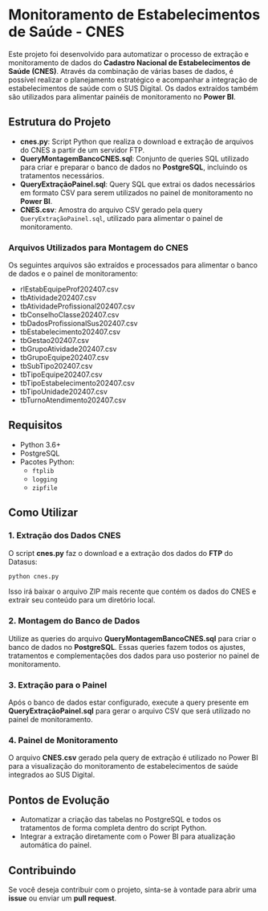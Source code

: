 
# Monitoramento de Estabelecimentos de Saúde - CNES

Este projeto foi desenvolvido para automatizar o processo de extração e monitoramento de dados do **Cadastro Nacional de Estabelecimentos de Saúde (CNES)**. Através da combinação de várias bases de dados, é possível realizar o planejamento estratégico e acompanhar a integração de estabelecimentos de saúde com o SUS Digital. Os dados extraídos também são utilizados para alimentar painéis de monitoramento no **Power BI**.

## Estrutura do Projeto

- **cnes.py**: Script Python que realiza o download e extração de arquivos do CNES a partir de um servidor FTP.
- **QueryMontagemBancoCNES.sql**: Conjunto de queries SQL utilizado para criar e preparar o banco de dados no **PostgreSQL**, incluindo os tratamentos necessários.
- **QueryExtraçãoPainel.sql**: Query SQL que extrai os dados necessários em formato CSV para serem utilizados no painel de monitoramento no **Power BI**.
- **CNES.csv**: Amostra do arquivo CSV gerado pela query `QueryExtraçãoPainel.sql`, utilizado para alimentar o painel de monitoramento.

### Arquivos Utilizados para Montagem do CNES
Os seguintes arquivos são extraídos e processados para alimentar o banco de dados e o painel de monitoramento:

- rlEstabEquipeProf202407.csv
- tbAtividade202407.csv
- tbAtividadeProfissional202407.csv
- tbConselhoClasse202407.csv
- tbDadosProfissionalSus202407.csv
- tbEstabelecimento202407.csv
- tbGestao202407.csv
- tbGrupoAtividade202407.csv
- tbGrupoEquipe202407.csv
- tbSubTipo202407.csv
- tbTipoEquipe202407.csv
- tbTipoEstabelecimento202407.csv
- tbTipoUnidade202407.csv
- tbTurnoAtendimento202407.csv

## Requisitos

- Python 3.6+
- PostgreSQL
- Pacotes Python:
  - `ftplib`
  - `logging`
  - `zipfile`

## Como Utilizar

### 1. Extração dos Dados CNES

O script **cnes.py** faz o download e a extração dos dados do **FTP** do Datasus:

```bash
python cnes.py
```

Isso irá baixar o arquivo ZIP mais recente que contém os dados do CNES e extrair seu conteúdo para um diretório local.

### 2. Montagem do Banco de Dados

Utilize as queries do arquivo **QueryMontagemBancoCNES.sql** para criar o banco de dados no **PostgreSQL**. Essas queries fazem todos os ajustes, tratamentos e complementações dos dados para uso posterior no painel de monitoramento.

### 3. Extração para o Painel

Após o banco de dados estar configurado, execute a query presente em **QueryExtraçãoPainel.sql** para gerar o arquivo CSV que será utilizado no painel de monitoramento.

### 4. Painel de Monitoramento

O arquivo **CNES.csv** gerado pela query de extração é utilizado no Power BI para a visualização do monitoramento de estabelecimentos de saúde integrados ao SUS Digital.

## Pontos de Evolução

- Automatizar a criação das tabelas no PostgreSQL e todos os tratamentos de forma completa dentro do script Python.
- Integrar a extração diretamente com o Power BI para atualização automática do painel.

## Contribuindo

Se você deseja contribuir com o projeto, sinta-se à vontade para abrir uma **issue** ou enviar um **pull request**.
